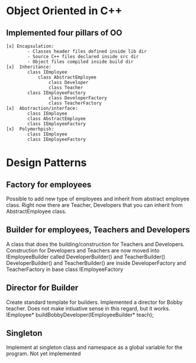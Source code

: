 # Object Oriented in C++

## Implemented four pillars of OO
    [x] Encapsulation:
            - Classes header files defined inside lib dir
            - Source C++ files declared inside src dir
            - Object files compiled inside build dir
    [x]  Inheritance:
            class IEmployee
                class AbstractEmployee
                    class Developer
                    class Teacher
            class IEmployeeFactory
                    class DeveloperFactory
                    class TeacherFactory
    [x]  Abstraction/interface:
            class IEmployee
            class AbstractEmployee
            class IEmployeeFactory
    [x]  Polymorhpish:
            class IEmployee
            class IEmployeeFactory
# Design Patterns 
## Factory for employees
Possible to add new type of employees and 
inherit from abstract employee class. 
Right now there are Teacher, Developers
that you can inherit from AbstractEmployee class. 


## Builder for employees, Teachers and Developers
A class that does the building/construction for 
Teachers and Developers. 
Construction for Developers and Teachers are now moved into 
IEmployeeBuilder called DeveloperBuilder() and TeacherBuilder()
DeveloperBuilder() and TeacherBuilder() are inside 
DeveloperFactory and TeacherFactory in base class IEmployeeFactory

## Director for Builder
Create standard template for builders. 
Implemented a director for Bobby teacher.
Does not make intiuative sense in this regard, but it works.
IEmployee* buildBobbyDeveloper(IEmployeeBuilder* teach);

## Singleton 
Implement at singleton class and namespace
as a global variable for the program. 
Not yet implemented
